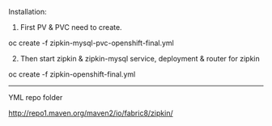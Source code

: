 Installation:

1. First PV & PVC need to create.

oc create -f zipkin-mysql-pvc-openshift-final.yml

2. Then start zipkin & zipkin-mysql service, deployment & router for zipkin

oc create -f zipkin-openshift-final.yml

-----------

YML repo folder

http://repo1.maven.org/maven2/io/fabric8/zipkin/
